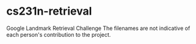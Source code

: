 # cs231n-retrieval
Google Landmark Retrieval Challenge
The filenames are not indicative of each person's contribution to the project.